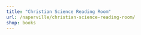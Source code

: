 ```yaml
---
title: "Christian Science Reading Room"
url: /naperville/christian-science-reading-room/
shop: books
---
```

